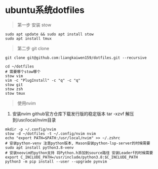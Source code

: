 # ubuntu系统dotfiles

> 第一步 安装 stow

``` shell
sudo apt update && sudo apt install stow
sudo apt install tmux
```

> 第二步 git clone

``` shell
git clone git@github.com:liangkaiwen159/dotfiles.git --recursive

cd ~/dotfiles
# 需要哪个stow哪个
stow vim
vim -c "PlugInstall" -c "q" -c "q"
stow git
stow zsh
stow tmux
```
> 使用nvim
1. 安装nvim
    github官方仓库下载发行版的稳定版本
    tar -xzvf 解压到/usr/local/nvim目录
```shell
mkdir -p ~/.config/nvim
stow -d ~/dotfiles -t ~/.config/nvim nvim
echo "export PATH=$PATH:/usr/local/nvim" >> ~/.zshrc
# 安装python-venv 注意python版本, Mason安装python-lsp-server的时候需要
sudo apt install python3.8-venv
# 安装neovim的python支持 将Python.h添加到source路径 安装Leaderf的时候需要
export C_INCLUDE_PATH=/usr/include/python3.8:$C_INCLUDE_PATH
python3 -m pip install --user --upgrade pynvim
```
